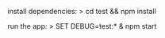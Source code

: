  install dependencies:
     > cd test && npm install

   run the app:
     > SET DEBUG=test:* & npm start
